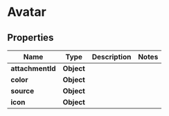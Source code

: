 

# Avatar


## Properties

| Name | Type | Description | Notes |
|------------ | ------------- | ------------- | -------------|
|**attachmentId** | **Object** |  |  |
|**color** | **Object** |  |  |
|**source** | **Object** |  |  |
|**icon** | **Object** |  |  |




